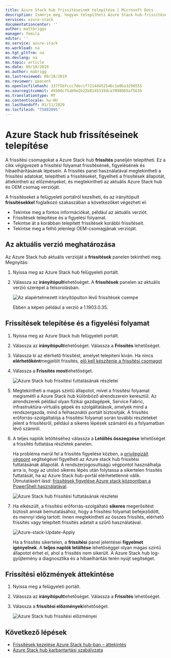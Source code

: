 ```yaml
---
title: Azure Stack hub frissítéseinek telepítése | Microsoft Docs
description: Ismerje meg, hogyan telepítheti Azure Stack hub-frissítéseket.
services: azure-stack
documentationcenter: ''
author: mattbriggs
manager: femila
editor: ''
ms.service: azure-stack
ms.workload: na
ms.tgt_pltfrm: na
ms.devlang: na
ms.topic: article
ms.date: 09/10/2019
ms.author: mabrigg
ms.lastreviewed: 09/10/2019
ms.reviewer: ppacent
ms.openlocfilehash: 337f5bfccc7deccf7214d452546c1e0ba3296555
ms.sourcegitcommit: d450dcf5ab9e2b22b8145319dca7098065af563b
ms.translationtype: MT
ms.contentlocale: hu-HU
ms.lasthandoff: 01/11/2020
ms.locfileid: "75882895"
---
```

# <a name="install-azure-stack-hub-updates"></a>Azure Stack hub frissítéseinek telepítése

A frissítési csomagokat a Azure Stack hub **frissítés** paneljén telepítheti. Ez a cikk végigvezeti a frissítési folyamat frissítésének, figyelésének és hibaelhárításának lépésein. A frissítés panel használatával megtekintheti a frissítési adatokat, telepítheti a frissítéseket, figyelheti a frissítések állapotát, áttekintheti az előzményeket, és megtekintheti az aktuális Azure Stack hub és OEM csomag verzióját.

A frissítéseket a felügyeleti portálról kezelheti, és az irányítópult **frissítésekkel** foglalkozó szakaszában a következőket végezheti el:

- Tekintse meg a fontos információkat, például az aktuális verziót.
- Frissítések telepítése és a figyelési folyamat.
- Tekintse át a korábban telepített frissítések korábbi frissítéseit.
- Tekintse meg a felhő jelenlegi OEM-csomagjának verzióját.

## <a name="determine-the-current-version"></a>Az aktuális verzió meghatározása

Az Azure Stack hub aktuális verzióját a **frissítések** panelen tekintheti meg. Megnyitás:

1.  Nyissa meg az Azure Stack hub felügyeleti portált.

2.  Válassza az **irányítópult**lehetőséget. A **frissítések** panelen az aktuális verzió szerepel a felsorolásban.

    ![Az alapértelmezett irányítópulton lévő frissítések csempe](./media/azure-stack-update-apply/image1.png)

    Ebben a képen például a verzió a 1.1903.0.35.

## <a name="install-updates-and-monitor-progress"></a>Frissítések telepítése és a figyelési folyamat

1. Nyissa meg az Azure Stack hub felügyeleti portált.

2. Válassza az **irányítópult**lehetőséget. Válassza a **Frissítés** lehetőséget.

3. Válassza ki az elérhető frissítést, amelyet telepíteni kíván. Ha nincs **elérhetőként**megjelölt frissítés, [elő kell készítenie a frissítési csomagot](azure-stack-update-prepare-package.md)

4. Válassza a **Frissítés most**lehetőséget.

    ![Azure Stack hub frissítési futtatásának részletei](./media/azure-stack-update-apply/image2.png)

5. Megtekintheti a magas szintű állapotot, mivel a frissítési folyamat megismétli a Azure Stack hub különböző alrendszerein keresztül. Az alrendszerek például olyan fizikai gazdagépek, Service Fabric, infrastruktúra-virtuális gépek és szolgáltatások, amelyek mind a rendszergazda, mind a felhasználói portált biztosítják. A frissítés erőforrás-szolgáltatója a frissítési folyamat során további részleteket jelent a frissítésről, például a sikeres lépések számáról és a folyamatban lévő számról.

6. A teljes naplók letöltéséhez válassza a **Letöltés összegzése** lehetőséget a frissítés futtatása részletek panelen.

    Ha probléma merül fel a frissítés figyelése közben, a [privilegizált végpont](https://docs.microsoft.com/azure-stack/operator/azure-stack-privileged-endpoint) segítségével figyelheti az Azure stack hub frissítési futtatásának állapotát. A rendszerjogosultságú végpontot használhatja arra is, hogy az utolsó sikeres lépés után folytassa a sikertelen frissítés futtatását, ha az Azure Stack hub-portál elérhetetlenné válik. Útmutatásért lásd: [frissítések figyelése Azure stack központban a PowerShell használatával](azure-stack-update-monitor.md).

    ![Azure Stack hub frissítési futtatásának részletei](./media/azure-stack-update-apply/image3.png)

7. Ha elkészült, a frissítési erőforrás-szolgáltató **sikeres** megerősítést biztosít annak bemutatásához, hogy a frissítési folyamat befejeződött, és mennyi ideig tartott. Innen megtekintheti az összes frissítés, elérhető frissítés vagy telepített frissítés adatait a szűrő használatával.

    ![Azure-stack-Update-Apply](./media/azure-stack-update-apply/image4.png)

    Ha a frissítés sikertelen, a **frissítési** panel jelentései **figyelmet igényelnek**. A **teljes naplók letöltése** lehetőséggel olyan magas szintű állapotot érhet el, ahol a frissítés nem sikerült. A Azure Stack hub log-gyűjtemény a diagnosztika és a hibaelhárítás terén nyújt segítséget.

## <a name="review-update-history"></a>Frissítési előzmények áttekintése

1. Nyissa meg a felügyeleti portált.

2. Válassza az **irányítópult**lehetőséget. Válassza a **Frissítés** lehetőséget.

3. Válassza a **frissítési előzmények**lehetőséget.

    ![Azure Stack hub frissítési előzményei](./media/azure-stack-update-apply/image7.png)

## <a name="next-steps"></a>Következő lépések

-   [Frissítések kezelése Azure Stack hub-ban – áttekintés](https://docs.microsoft.com/azure-stack/operator/azure-stack-updates)  
-   [Azure Stack hub karbantartási szabályzata](https://docs.microsoft.com/azure-stack/operator/azure-stack-servicing-policy)  
